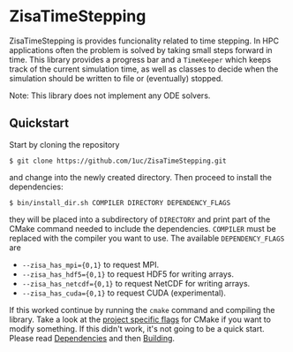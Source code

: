 # ZisaTimeStepping
ZisaTimeStepping is provides funcionality related to time stepping. In HPC
applications often the problem is solved by taking small steps forward in time.
This library provides a progress bar and a `TimeKeeper` which keeps track of
the current simulation time, as well as classes to decide when the simulation
should be written to file or (eventually) stopped.

Note: This library does not implement any ODE solvers.

## Quickstart
Start by cloning the repository

    $ git clone https://github.com/1uc/ZisaTimeStepping.git

and change into the newly created directory. Then proceed to install the
dependencies:

    $ bin/install_dir.sh COMPILER DIRECTORY DEPENDENCY_FLAGS

they will be placed into a subdirectory of `DIRECTORY` and print
part of the CMake command needed to include the dependencies. `COMPILER` must
be replaced with the compiler you want to use. The available `DEPENDENCY_FLAGS`
are

  * `--zisa_has_mpi={0,1}` to request MPI.
  * `--zisa_has_hdf5={0,1}` to request HDF5 for writing arrays.
  * `--zisa_has_netcdf={0,1}` to request NetCDF for writing arrays.
  * `--zisa_has_cuda={0,1}` to request CUDA (experimental).

If this worked continue by running the `cmake` command and compiling the
library. Take a look at the [project specific flags] for CMake if you want to
modify something. If this didn't work, it's not going to be a quick start.
Please read [Dependencies] and then [Building].

[project specific flags]: https://1uc.github.io/ZisaTimeStepping/md_cmake.html#cmake_flags
[Dependencies]: https://1uc.github.io/ZisaTimeStepping/md_dependencies.html
[Building]: https://1uc.github.io/ZisaTimeStepping/md_cmake.html
